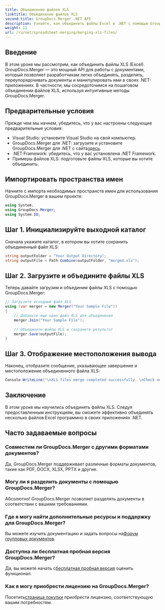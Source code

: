 ```yaml
---
title: Объединение файлов XLS
linktitle: Объединение файлов XLS
second_title: GroupDocs.Merger .NET API
description: Узнайте, как объединить файлы Excel в .NET с помощью GroupDocs.Merger для удобного управления документами. Следуйте нашему пошаговому руководству.
weight: 11
url: /ru/net/spreadsheet-merging/merging-xls-files/
---
```

## Введение
В этом уроке мы рассмотрим, как объединить файлы XLS (Excel). GroupDocs.Merger — это мощный API для работы с документами, который позволяет разработчикам легко объединять, разделять, переупорядочивать документы и манипулировать ими в своих .NET-приложениях. В частности, мы сосредоточимся на пошаговом объединении файлов XLS, используя интуитивные методы GroupDocs.Merger.
## Предварительные условия
Прежде чем мы начнем, убедитесь, что у вас настроены следующие предварительные условия:
- Visual Studio: установите Visual Studio на свой компьютер.
-  GroupDocs.Merger для .NET: загрузите и установите GroupDocs.Merger для .NET с сайта[здесь](https://releases.groupdocs.com/merger/net/).
- .NET Framework: убедитесь, что у вас установлена .NET Framework.
- Примеры файлов XLS: подготовьте файлы XLS, которые вы хотите объединить.

## Импортировать пространства имен
Начните с импорта необходимых пространств имен для использования GroupDocs.Merger в вашем проекте:
```csharp
using System; 
using GroupDocs.Merger;
using System.IO;
```
## Шаг 1. Инициализируйте выходной каталог
Сначала укажите каталог, в котором вы хотите сохранить объединенный файл XLS:
```csharp
string outputFolder = "Your Output Directory";
string outputFile = Path.Combine(outputFolder, "merged.xls");
```
## Шаг 2. Загрузите и объедините файлы XLS
Теперь давайте загрузим и объединим файлы XLS с помощью GroupDocs.Merger:
```csharp
// Загрузите исходный файл XLS.
using (var merger = new Merger("Your Sample File"))
{
    // Добавьте еще один файл XLS для объединения
    merger.Join("Your Sample File");
    
    // Объедините файлы XLS и сохраните результат
    merger.Save(outputFile);
}
```
## Шаг 3. Отображение местоположения вывода
Наконец, отобразите сообщение, указывающее завершение и местоположение объединенного файла XLS:
```csharp
Console.WriteLine("\nXLS files merge completed successfully. \nCheck output in {0}", outputFolder);
```

## Заключение
В этом уроке мы научились объединять файлы XLS. Следуя предоставленным инструкциям, вы сможете эффективно объединять несколько файлов Excel программно в своих приложениях .NET.

## Часто задаваемые вопросы
### Совместим ли GroupDocs.Merger с другими форматами документов?
Да, GroupDocs.Merger поддерживает различные форматы документов, такие как PDF, DOCX, XLSX, PPTX и другие.
### Могу ли я разделить документы с помощью GroupDocs.Merger?
Абсолютно! GroupDocs.Merger позволяет разделять документы в соответствии с вашими требованиями.
### Где я могу найти дополнительные ресурсы и поддержку для GroupDocs.Merger?
Вы можете изучить документацию и задать вопросы на[Форум групповых документов](https://forum.groupdocs.com/c/merger/32).
### Доступна ли бесплатная пробная версия GroupDocs.Merger?
 Да, вы можете начать с[бесплатная пробная версия](https://releases.groupdocs.com/) оценить функционал.
### Как я могу приобрести лицензию на GroupDocs.Merger?
 Посетить[страница покупки](https://purchase.groupdocs.com/buy) приобрести лицензию, соответствующую вашим потребностям.